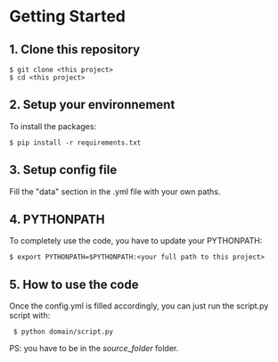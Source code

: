 # Getting Started

## 1. Clone this repository

```
$ git clone <this project>
$ cd <this project>
```

## 2. Setup your environnement

To install the packages:

```
$ pip install -r requirements.txt
```

## 3. Setup config file

Fill the "data" section in the .yml file with your own paths.

## 4. PYTHONPATH

To completely use the code, you have to update your PYTHONPATH:

``` 
$ export PYTHONPATH=$PYTHONPATH:<your full path to this project>
```

## 5. How to use the code

Once the config.yml is filled accordingly, you can just run the script.py script with:
```
 $ python domain/script.py
```

PS: you have to be in the *source_folder* folder.
